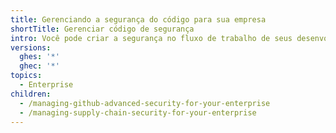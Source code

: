 ```yaml
---
title: Gerenciando a segurança do código para sua empresa
shortTitle: Gerenciar código de segurança
intro: Você pode criar a segurança no fluxo de trabalho de seus desenvolvedores com funcionalidades que mantêm segredos e vulnerabilidades fora da base de código e isso mantém sua cadeia de suprimentos de software.
versions:
  ghes: '*'
  ghec: '*'
topics:
  - Enterprise
children:
  - /managing-github-advanced-security-for-your-enterprise
  - /managing-supply-chain-security-for-your-enterprise
---
```



